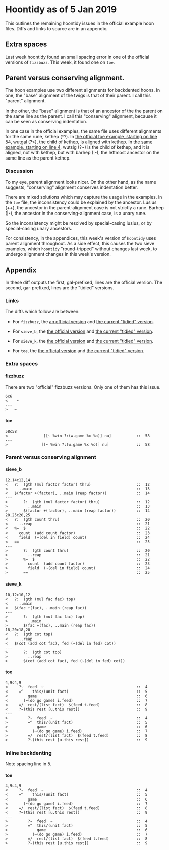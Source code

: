 # Hoontidy as of 5 Jan 2019

This outlines the remaining hoontidy issues in the
official example hoon files.
Diffs and links to source are in an appendix.

## Extra spaces

Last week hoontidy found an small spacing error
in one of the official versions of `fizzbuzz`.
This week, it found one on `toe`.

## Parent versus conserving alignment.

The hoon examples use two different alignments for backdented
hoons.
In one, the "base" alignment of the twigs is that of their
parent.
I call this "parent" alignment.

In the other,
the "base" alignment is that of an ancestor of the the
parent on the same line as the parent.
I call this "conserving" alignment,
because it can be seen as conserving indentation.

In one case in the official examples,
the same file uses different alignments for the same
rune, kethep (^?).
In [the official toe example, starting on line 54](
https://github.com/jeffreykegler/yahc/blob/5115e5cbe0b49cabf9dfa2b22b4014283cf781d0/t/ast.d/toe.hoon#L54
),
wutgal (?<),
the child of kethep, 
is aligned with kethep.
In [the same example, starting on line 4](
https://github.com/jeffreykegler/yahc/blob/5115e5cbe0b49cabf9dfa2b22b4014283cf781d0/t/ast.d/toe.hoon#L4
),
wutsig (?~) is the child of kethep,
and it is aligned, not with kethep,
but with barhep (|-), the leftmost ancestor on the same line as the parent kethep.

### Discussion

To my eye, parent alignment looks nicer.
On the other hand,
as the name suggests, "conserving" alignment conserves indentation
better.

There are mixed solutions which may capture the usage
in the examples.
In the `toe` file, the inconsistency could be explained by the
ancestor.
Luslus (++), the ancestor in the parent-alignment case is not strictly a rune.
Barhep (|-), the ancestor in the conserving-alignment case, is a unary rune.

So the inconsistency might be resolved by special-casing luslus,
or by special-casing unary ancestors.

For consistency, in the appendices,
this week's version of `hoontidy` uses parent alignment
throughout.
As a side effect,
this causes the two sieve examples,
which `hoontidy` "round-tripped" without changes last week,
to undergo alignment changes in this week's version.

## Appendix

In these diff outputs the first, gal-prefixed, lines
are the official version.
The second, gar-prefixed, lines are the "tidied" versions.

### Links

The diffs which follow are between:

* For `fizzbuzz`, the
[an official version](
https://github.com/jeffreykegler/yahc/blob/5115e5cbe0b49cabf9dfa2b22b4014283cf781d0/t/ast.d/fizzbuzz.hoon
)
and
[the current "tidied" version](
https://github.com/jeffreykegler/yahc/blob/5115e5cbe0b49cabf9dfa2b22b4014283cf781d0/t/util.d/fizzbuzz.tidied.hoon
).

* For `sieve_b`, the
[the official version](
https://github.com/jeffreykegler/yahc/blob/5115e5cbe0b49cabf9dfa2b22b4014283cf781d0/t/ast.d/sieve_b.hoon
)
and
[the current "tidied" version](
https://github.com/jeffreykegler/yahc/blob/5115e5cbe0b49cabf9dfa2b22b4014283cf781d0/t/util.d/sieve_b.tidied.hoon
).

* For `sieve_k`, the
[the official version](
https://github.com/jeffreykegler/yahc/blob/5115e5cbe0b49cabf9dfa2b22b4014283cf781d0/t/ast.d/sieve_k.hoon
)
and
[the current "tidied" version](
https://github.com/jeffreykegler/yahc/blob/5115e5cbe0b49cabf9dfa2b22b4014283cf781d0/t/util.d/sieve_k.tidied.hoon
).

* For `toe`, the
[the official version](
https://github.com/jeffreykegler/yahc/blob/5115e5cbe0b49cabf9dfa2b22b4014283cf781d0/t/ast.d/toe.hoon
)
and
[the current "tidied" version](
https://github.com/jeffreykegler/yahc/blob/5115e5cbe0b49cabf9dfa2b22b4014283cf781d0/t/util.d/toe.tidied.hoon
).

### Extra spaces

#### fizzbuzz

There are two "official" fizzbuzz versions.
Only one of them has this issue.

```
6c6
<    ~
---
>   ~
```

#### toe

```
58c58
<                [[~ %win ?:(w.game %x %o)] nu]           ::  58
---
>               [[~ %win ?:(w.game %x %o)] nu]            ::  58
```

### Parent versus conserving alignment

#### sieve_b

```
12,14c12,14
<   ?:  (gth (mul factor factor) thru)                    ::  12
<     ..main                                              ::  13
<   $(factor +(factor), ..main (reap factor))             ::  14
---
>       ?:  (gth (mul factor factor) thru)                ::  12
>         ..main                                          ::  13
>       $(factor +(factor), ..main (reap factor))         ::  14
20,25c20,25
<   ?:  (gth count thru)                                  ::  20
<     ..reap                                              ::  21
<   %=  $                                                 ::  22
<     count  (add count factor)                           ::  23
<     field  (~(del in field) count)                      ::  24
<   ==                                                    ::  25
---
>       ?:  (gth count thru)                              ::  20
>         ..reap                                          ::  21
>       %=  $                                             ::  22
>         count  (add count factor)                       ::  23
>         field  (~(del in field) count)                  ::  24
>       ==                                                ::  25
```

#### sieve_k

```
10,12c10,12
<   ?:  (gth (mul fac fac) top)
<     ..main
<   $(fac +(fac), ..main (reap fac))
---
>       ?:  (gth (mul fac fac) top)
>         ..main
>       $(fac +(fac), ..main (reap fac))
18,20c18,20
<   ?:  (gth cot top)
<     ..reap
<   $(cot (add cot fac), fed (~(del in fed) cot))
---
>       ?:  (gth cot top)
>         ..reap
>       $(cot (add cot fac), fed (~(del in fed) cot))
```

#### toe

```
4,9c4,9
<     ?~  feed  ~                                         ::  4
<     =^    this/(unit fact)                              ::  5
<         game                                            ::  6
<       (~(do go game) i.feed)                            ::  7
<     =/  rest/(list fact)  $(feed t.feed)                ::  8
<     ?~(this rest [u.this rest])                         ::  9
---
>         ?~  feed  ~                                     ::  4
>         =^  this/(unit fact)                            ::  5
>             game                                        ::  6
>           (~(do go game) i.feed)                        ::  7
>         =/  rest/(list fact)  $(feed t.feed)            ::  8
>         ?~(this rest [u.this rest])                     ::  9
```

### Inline backdenting

Note spacing line in 5.

#### toe

```
4,9c4,9
<     ?~  feed  ~                                         ::  4
<     =^    this/(unit fact)                              ::  5
<         game                                            ::  6
<       (~(do go game) i.feed)                            ::  7
<     =/  rest/(list fact)  $(feed t.feed)                ::  8
<     ?~(this rest [u.this rest])                         ::  9
---
>         ?~  feed  ~                                     ::  4
>         =^  this/(unit fact)                            ::  5
>             game                                        ::  6
>           (~(do go game) i.feed)                        ::  7
>         =/  rest/(list fact)  $(feed t.feed)            ::  8
>         ?~(this rest [u.this rest])                     ::  9
```
